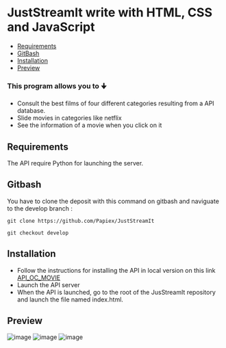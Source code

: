 # JustStreamIt write with HTML, CSS and JavaScript

- [Requirements](#requirements)
- [GitBash](#gitbash)
- [Installation](#installation)
- [Preview](#preview)

### This program allows you to 🠋
- Consult the best films of four different categories resulting from a API database.
- Slide movies in categories like netflix
- See the information of a movie when you click on it

## Requirements
The API require Python for launching the server.
## Gitbash
You have to clone the deposit with this command on gitbash and naviguate to the develop branch :
```
git clone https://github.com/Papiex/JustStreamIt
```
```
git checkout develop
```

## Installation
- Follow the instructions for installing the API in local version on this link [API_OC_MOVIE](https://github.com/OpenClassrooms-Student-Center/OCMovies-API-EN-FR.git)
- Launch the API server
- When the API is launched, go to the root of the JusStreamIt repository and launch the file named index.html.

## Preview
![image](https://user-images.githubusercontent.com/81369778/145617775-4e2d0ba3-e02b-4362-855b-4db134ffb00f.png)
![image](https://user-images.githubusercontent.com/81369778/145394350-b4f6c819-4c1d-4f60-9fa5-40c74572f74d.png)
![image](https://user-images.githubusercontent.com/81369778/145394598-3fb8d4c7-9368-4e0d-91e6-459e2a2d5e8c.png)
